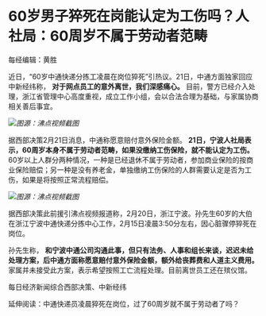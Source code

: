 # 60岁男子猝死在岗能认定为工伤吗？人社局：60周岁不属于劳动者范畴

每经编辑：黄胜

近日，“60岁中通快递分拣工凌晨在岗位猝死”引热议。21日，中通方面独家回应中新经纬称， **对于网点员工的意外离世，我们深感痛心。**
目前，警方已经介入处理，浙江省管理中心高度重视，成立工作小组，会以合法合理为基础，与家属协商相关善后事宜。

![](https://inews.gtimg.com/newsapp_bt/0/15679154308/1000)_图源：沸点视频截图_

据西部决策2月21日消息，中通称愿意赔付意外保险金额。 **21日，宁波人社局表示，60周岁本身不属于劳动者范畴，如果没缴纳工伤保险，就不能认定为工伤。**
60岁以上人群分两种情况，一种是已经退休不属于劳动者，参加商业保险的按商业保险赔偿；另一种是没有养老金，单独缴纳工伤保险的人群需要认定是否为工伤，如果是将按照正常流程赔偿。

![](https://inews.gtimg.com/newsapp_bt/0/15679154313/1000)_图源：沸点视频截图_

据西部决策此前援引沸点视频报道称，2月20日，浙江宁波。孙先生60岁的大伯在浙江宁波中通快递分拣中心工作，2月15日凌晨3:50分左右，因心脏骤停猝死在岗位。

孙先生称， **和宁波中通公司沟通此事，但只有法务、人事和组长来谈，迟迟未给处理方案，后中通方面称愿意赔付意外保险金额，额外给丧葬费和人道主义费用。**
家属并未接受此方案，表示希望按照工亡流程处理。目前离世员工还在殡仪馆。

每日经济新闻综合西部决策、中新经纬

延伸阅读：中通快递员凌晨猝死在岗位，过了60周岁就不属于劳动者了吗？

